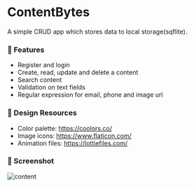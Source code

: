 # ContentBytes

A simple CRUD app which stores data to local storage(sqflite).

### :firecracker: Features

- Register and login
- Create, read, update and delete a content
- Search content
- Validation on text fields
- Regular expression for email, phone and image url


### :art:	Design Resources

- Color palette: https://coolors.co/
- Image icons: https://www.flaticon.com/
- Animation files: https://lottiefiles.com/

### :iphone: Screenshot

![content](https://user-images.githubusercontent.com/60124367/186455880-b559b88a-7237-416c-9192-bcdaf17f15f5.jpg)

